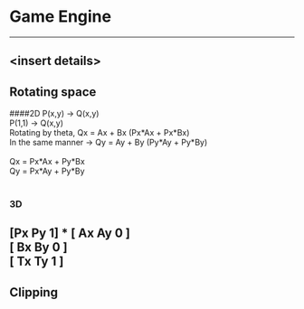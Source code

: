 # Game Engine
---
\<insert details\>
---
## Rotating space
####2D
P(x,y) -> Q(x,y) <br>
P(1,1) -> Q(x,y) <br>
Rotating by theta, Qx = Ax + Bx  (Px\*Ax + Px\*Bx)   <br>
In the same manner -> Qy = Ay + By (Py\*Ay + Py\*By) <br>
<br>
Qx = Px\*Ax + Py\*Bx <br>
Qy = Px\*Ay + Py\*By <br>
<br>
### 3D
[Px Py 1] \* [ Ax Ay 0 ] <br>
             [ Bx By 0 ] <br> 
             [ Tx Ty 1 ] <br>
---
## Clipping


